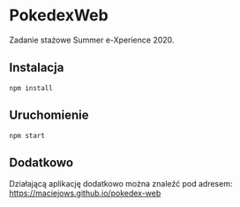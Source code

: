 # PokedexWeb

Zadanie stażowe Summer e-Xperience 2020.

## Instalacja
    npm install
## Uruchomienie
    npm start

## Dodatkowo
Działającą aplikację dodatkowo można znaleźć pod adresem:
    https://maciejows.github.io/pokedex-web
